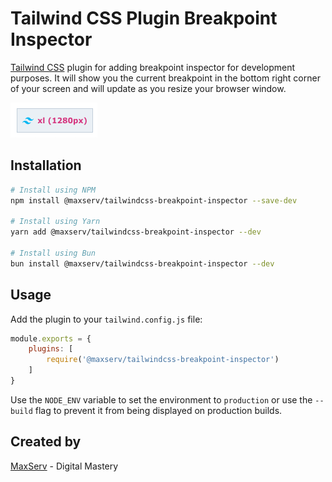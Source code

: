 # Tailwind CSS Plugin Breakpoint Inspector

[Tailwind CSS](https://tailwindcss.com) plugin for adding breakpoint inspector for development purposes. It will show
you
the current breakpoint in the bottom right corner of your screen and will update as you resize your browser window.

<img src="./Images/Example.png" alt="Example of the breakpoint inspector in Frontend">

## Installation

```bash
# Install using NPM
npm install @maxserv/tailwindcss-breakpoint-inspector --save-dev

# Install using Yarn
yarn add @maxserv/tailwindcss-breakpoint-inspector --dev

# Install using Bun
bun install @maxserv/tailwindcss-breakpoint-inspector --dev
```

## Usage

Add the plugin to your `tailwind.config.js` file:

```javascript
module.exports = {
    plugins: [
        require('@maxserv/tailwindcss-breakpoint-inspector')
    ]
}
```

Use the `NODE_ENV` variable to set the environment to `production` or use the `--build` flag to prevent it from being
displayed on production builds.

## Created by

[MaxServ](https://www.maxserv.com) - Digital Mastery

